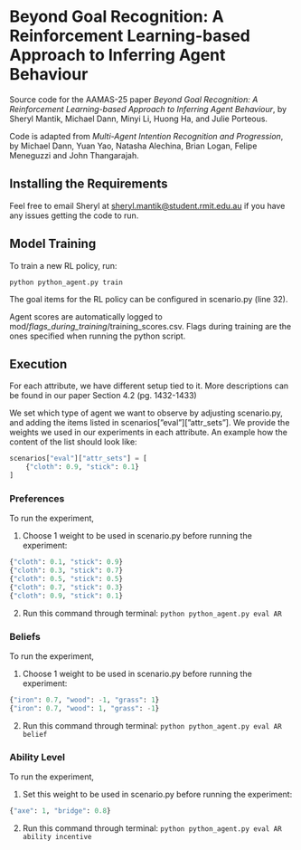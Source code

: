# Beyond Goal Recognition: A Reinforcement Learning-based Approach to Inferring Agent Behaviour

Source code for the AAMAS-25 paper *Beyond Goal Recognition: A Reinforcement Learning-based Approach to Inferring Agent Behaviour*,
by Sheryl Mantik, Michael Dann, Minyi Li, Huong Ha, and Julie Porteous.

Code is adapted from *Multi-Agent Intention Recognition and Progression*, by Michael Dann, Yuan Yao, Natasha Alechina, Brian Logan, Felipe Meneguzzi and John Thangarajah.

## Installing the Requirements

Feel free to email Sheryl at sheryl.mantik@student.rmit.edu.au if you have any issues getting the code to run.

## Model Training

To train a new RL policy, run:

```python python_agent.py train```

The goal items for the RL policy can be configured in scenario.py (line 32).

Agent scores are automatically logged to mod/*flags_during_training*/training_scores.csv.
Flags during training are the ones specified when running the python script.

## Execution

For each attribute, we have different setup tied to it. More descriptions can be found in our paper Section 4.2 (pg. 1432-1433)

We set which type of agent we want to observe by adjusting scenario.py, and adding the items listed in scenarios[”eval”][”attr_sets”]. We provide the weights we used in our experiments in each attribute. An example how the content of the list should look like:

```python
scenarios["eval"]["attr_sets"] = [
    {"cloth": 0.9, "stick": 0.1}
]
```

### Preferences
To run the experiment,
1. Choose 1 weight to be used in scenario.py before running the experiment:
```python
{"cloth": 0.1, "stick": 0.9}
{"cloth": 0.3, "stick": 0.7}
{"cloth": 0.5, "stick": 0.5}
{"cloth": 0.7, "stick": 0.3}
{"cloth": 0.9, "stick": 0.1}
```

2. Run this command through terminal:
```python python_agent.py eval AR```

### Beliefs
To run the experiment,
1. Choose 1 weight to be used in scenario.py before running the experiment:
```python
{"iron": 0.7, "wood": -1, "grass": 1}
{"iron": 0.7, "wood": 1, "grass": -1}
```

2. Run this command through terminal:
```python python_agent.py eval AR belief```

### Ability Level
To run the experiment,
1. Set this weight to be used in scenario.py before running the experiment:
```python
{"axe": 1, "bridge": 0.8}
```

2. Run this command through terminal:
```python python_agent.py eval AR ability incentive```
